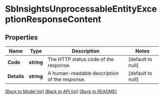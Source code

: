 # SbInsightsUnprocessableEntityExceptionResponseContent

## Properties
Name | Type | Description | Notes
------------ | ------------- | ------------- | -------------
**Code** | **string** | The HTTP status code of the response. | [default to null]
**Details** | **string** | A human-readable description of the response. | [default to null]

[[Back to Model list]](../README.md#documentation-for-models) [[Back to API list]](../README.md#documentation-for-api-endpoints) [[Back to README]](../README.md)

